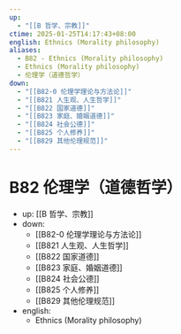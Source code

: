 ```yaml
---
up:
  - "[[B 哲学、宗教]]"
ctime: 2025-01-25T14:17:43+08:00
english: Ethnics (Morality philosophy)
aliases:
  - B82 - Ethnics (Morality philosophy)
  - Ethnics (Morality philosophy)
  - 伦理学（道德哲学）
down:
  - "[[B82-0 伦理学理论与方法论]]"
  - "[[B821 人生观、人生哲学]]"
  - "[[B822 国家道德]]"
  - "[[B823 家庭、婚姻道德]]"
  - "[[B824 社会公德]]"
  - "[[B825 个人修养]]"
  - "[[B829 其他伦理规范]]"
---
```


# B82 伦理学（道德哲学）

- up: [[B 哲学、宗教]]
- down:
	- [[B82-0 伦理学理论与方法论]]
	- [[B821 人生观、人生哲学]]
	- [[B822 国家道德]]
	- [[B823 家庭、婚姻道德]]
	- [[B824 社会公德]]
	- [[B825 个人修养]]
	- [[B829 其他伦理规范]]
- english:
	- Ethnics (Morality philosophy)
